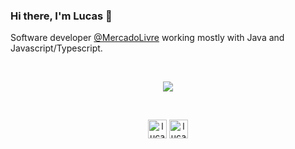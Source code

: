 ### Hi there, I'm Lucas 👋

Software developer [@MercadoLivre](https://github.com/mercadolibre) working mostly with Java and Javascript/Typescript.

<br>
<p align="center">
  <img src="https://github-readme-stats.vercel.app/api?username=lucasmanto&hide=stars,issues&count_private=true&theme=dark&hide_title=true&include_all_commits=true&show_icons=true">
</p>
<br>

<p align="center">
<a href="mailTo://lucashmantovani@hotmail.com" target="blank"><img align="center" src="https://cdn-icons.flaticon.com/png/512/1015/premium/1015838.png?token=exp=1638230711~hmac=0b6ae0da449ed73a4a04ecbce6f56c78" alt="lucasmantovani" height="30" width="30" /></a>
<a href="https://linkedin.com/in/lucas-mantovani-" target="blank"><img align="center" src="https://cdn-icons.flaticon.com/png/512/3536/premium/3536505.png?token=exp=1638230623~hmac=f10e33c4cd90d7ac30bae8e1b90ea0d6" alt="lucasmantovani" height="30" width="30" /></a>
</p>

